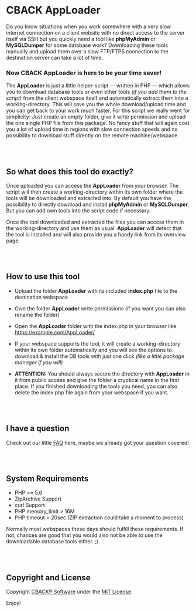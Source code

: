 # CBACK AppLoader
Do you know situations when you work somewhere with a very slow internet connection on a client
website with no direct access to the server itself via SSH but you quickly need a tool like **phpMyAdmin**
or **MySQLDumper** for some database work? Downloading these tools manually and upload them over a slow
FTP/FTPS connection to the destination server can take a lot of time.

### Now CBACK AppLoader is here to be your time saver!

The **AppLoader** is just a little helper-script &mdash; written in PHP &mdash; which allows you to download
database tools or even other tools _(if you add them to the script)_ from the client webspace itself and
automatically extract them into a working-directory. This will save you the whole download/upload time and
you can get back to your work much faster. For this script we really went for simplicity: Just create an
empty folder, give it write permission and upload the one single PHP file from this package. No fancy stuff
that will again cost you a lot of upload time in regions with slow connection speeds and no possibility to
download stuff directly on the remote machine/webspace.

<br /><br />

## So what does this tool do exactly?
Once uploaded you can access the **AppLoader** from your browser. The script will then create a
working-directory within its own folder where the tools will be downloaded and extracted into. By default
you have the possibility to directly download and install **phpMyAdmin** or **MySQLDumper**. But you can
add own tools into the script code if necessary.

Once the tool downloaded and extracted the files you can access them in the working-directory and use them
as usual. **AppLoader** will detect that the tool is installed and will also provide you a handy link from
its overview page.

<br /><br />

## How to use this tool
* Upload the folder **AppLoader** with its included **index.php** file to the destination webspace

* Give the folder **AppLoader** write permissions (if you want you can also rename the folder)

* Open the **AppLoader** folder with the index.php in your browser like https://example.com/AppLoader/

* If your webspace supports the tool, it will create a working-directory within its own folder automatically and
you will see the options to download & install the DB tools with just one click _(like a little package manager
if you will)_

* **ATTENTION:** You should always secure the directory with **AppLoader** in it from public access and
give the folder a cryptical name in the first place. If you finished downloading the tools you need, you
can also delete the index.php file again from your webspace if you want.

<br /><br />

## I have a question
Check out our little [FAQ](https://github.com/cbacknet/AppLoader/blob/master/FAQ.md) here, maybe we
already got your question covered!

<br /><br />

## System Requirements
* PHP >= 5.6
* ZipArchive Support
* curl Support
* PHP memory_limit > 16M
* PHP timeout > 20sec (ZIP extraction could take a moment to process)

Normally most webspaces these days should fulfill these requirements. If not, chances are good that
you would also not be able to use the downloadable database tools either. ;)

<br /><br />

## Copyright and License
Copyright [CBACK&reg; Software](https://cback.net) under the [MIT License](https://github.com/cbacknet/AppLoader/blob/master/LICENSE).


Enjoy!